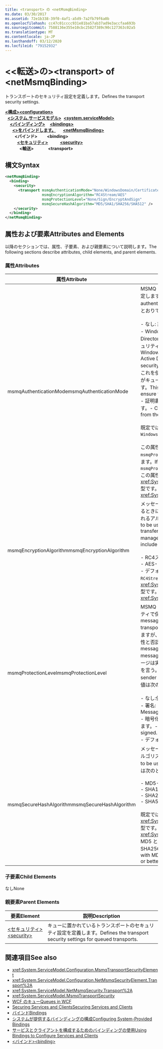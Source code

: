```yaml
---
title: <transport> の <netMsmqBinding>
ms.date: 03/30/2017
ms.assetid: 72e1b338-39f0-4af1-a5d9-7a2fb79f6a0b
ms.openlocfilehash: cc47c01cccc931e81ba57ab37ad9e3accfaa693b
ms.sourcegitcommit: 7588136e355e10cbc2582f389c90c127363c02a5
ms.translationtype: MT
ms.contentlocale: ja-JP
ms.lasthandoff: 03/12/2020
ms.locfileid: "79152932"
---
```

# <a name="transport-of-netmsmqbinding"></a><span data-ttu-id="4597e-102">\<\<転送>の></span><span class="sxs-lookup"><span data-stu-id="4597e-102">\<transport> of \<netMsmqBinding></span></span>
<span data-ttu-id="4597e-103">トランスポートのセキュリティ設定を定義します。</span><span class="sxs-lookup"><span data-stu-id="4597e-103">Defines the transport security settings.</span></span>  
  
<span data-ttu-id="4597e-104">[**\<構成>**](../configuration-element.md)</span><span class="sxs-lookup"><span data-stu-id="4597e-104">[**\<configuration>**](../configuration-element.md)</span></span>\
<span data-ttu-id="4597e-105">&nbsp;&nbsp;[**\<システム.サービスモデル>**](system-servicemodel.md)</span><span class="sxs-lookup"><span data-stu-id="4597e-105">&nbsp;&nbsp;[**\<system.serviceModel>**](system-servicemodel.md)</span></span>\
<span data-ttu-id="4597e-106">&nbsp;&nbsp;&nbsp;&nbsp;[**\<バインディング>**](bindings.md)</span><span class="sxs-lookup"><span data-stu-id="4597e-106">&nbsp;&nbsp;&nbsp;&nbsp;[**\<bindings>**](bindings.md)</span></span>\
<span data-ttu-id="4597e-107">&nbsp;&nbsp;&nbsp;&nbsp;&nbsp;&nbsp;[**\<>をバインドします。**](netmsmqbinding.md)</span><span class="sxs-lookup"><span data-stu-id="4597e-107">&nbsp;&nbsp;&nbsp;&nbsp;&nbsp;&nbsp;[**\<netMsmqBinding>**](netmsmqbinding.md)</span></span>\
<span data-ttu-id="4597e-108">&nbsp;&nbsp;&nbsp;&nbsp;&nbsp;&nbsp;&nbsp;&nbsp;**\<バインド>**</span><span class="sxs-lookup"><span data-stu-id="4597e-108">&nbsp;&nbsp;&nbsp;&nbsp;&nbsp;&nbsp;&nbsp;&nbsp;**\<binding>**</span></span>\
<span data-ttu-id="4597e-109">&nbsp;&nbsp;&nbsp;&nbsp;&nbsp;&nbsp;&nbsp;&nbsp;&nbsp;&nbsp;[**\<セキュリティ>**](security-of-netmsmqbinding.md)</span><span class="sxs-lookup"><span data-stu-id="4597e-109">&nbsp;&nbsp;&nbsp;&nbsp;&nbsp;&nbsp;&nbsp;&nbsp;&nbsp;&nbsp;[**\<security>**](security-of-netmsmqbinding.md)</span></span>\
<span data-ttu-id="4597e-110">&nbsp;&nbsp;&nbsp;&nbsp;&nbsp;&nbsp;&nbsp;&nbsp;&nbsp;&nbsp;&nbsp;&nbsp;**\<輸送>**</span><span class="sxs-lookup"><span data-stu-id="4597e-110">&nbsp;&nbsp;&nbsp;&nbsp;&nbsp;&nbsp;&nbsp;&nbsp;&nbsp;&nbsp;&nbsp;&nbsp;**\<transport>**</span></span>  
  
## <a name="syntax"></a><span data-ttu-id="4597e-111">構文</span><span class="sxs-lookup"><span data-stu-id="4597e-111">Syntax</span></span>  
  
```xml  
<netMsmqBinding>
  <binding>
    <security>
      <transport msmqAuthenticationMode="None/WindowsDomain/Certificate"
                 msmqEncryptionAlgorithm="RC4Stream/AES"
                 msmqProtectionLevel="None/Sign/EncryptAndSign"
                 msmqSecureHashAlgorithm="MD5/SHA1/SHA256/SHA512" />
    </security>
  </binding>
</netMsmqBinding>
```  
  
## <a name="attributes-and-elements"></a><span data-ttu-id="4597e-112">属性および要素</span><span class="sxs-lookup"><span data-stu-id="4597e-112">Attributes and Elements</span></span>  
 <span data-ttu-id="4597e-113">以降のセクションでは、属性、子要素、および親要素について説明します。</span><span class="sxs-lookup"><span data-stu-id="4597e-113">The following sections describe attributes, child elements, and parent elements.</span></span>  
  
### <a name="attributes"></a><span data-ttu-id="4597e-114">属性</span><span class="sxs-lookup"><span data-stu-id="4597e-114">Attributes</span></span>  
  
|<span data-ttu-id="4597e-115">属性</span><span class="sxs-lookup"><span data-stu-id="4597e-115">Attribute</span></span>|<span data-ttu-id="4597e-116">説明</span><span class="sxs-lookup"><span data-stu-id="4597e-116">Description</span></span>|  
|---------------|-----------------|  
|<span data-ttu-id="4597e-117">msmqAuthenticationMode</span><span class="sxs-lookup"><span data-stu-id="4597e-117">msmqAuthenticationMode</span></span>|<span data-ttu-id="4597e-118">MSMQ トランスポートによるメッセージの認証方法を指定します。</span><span class="sxs-lookup"><span data-stu-id="4597e-118">Specifies how the message must be authenticated by the MSMQ transport.</span></span> <span data-ttu-id="4597e-119">有効な値は次のとおりです。</span><span class="sxs-lookup"><span data-stu-id="4597e-119">Valid values include the following:</span></span><br /><br /> <span data-ttu-id="4597e-120">- なし: 認証なし。</span><span class="sxs-lookup"><span data-stu-id="4597e-120">-   None: No authentication.</span></span><br /><span data-ttu-id="4597e-121">- Windows ドメイン: 認証メカニズムは、Active Directory を使用して、メッセージに関連付けられたセキュリティ識別子の X.509 証明書を取得します。</span><span class="sxs-lookup"><span data-stu-id="4597e-121">-   WindowsDomain: The authentication mechanism uses Active Directory to retrieve the X.509 certificate for the security identifier associated with the message.</span></span> <span data-ttu-id="4597e-122">次に、これを使用してキューの ACL がチェックされ、ユーザーがキューへの書き込み権限を持っていることが確認されます。</span><span class="sxs-lookup"><span data-stu-id="4597e-122">This is then used to check the ACL of the queue to ensure the user has write permission for the queue.</span></span><br /><span data-ttu-id="4597e-123">- 証明書: チャネルは証明書ストアから証明書を取得します。</span><span class="sxs-lookup"><span data-stu-id="4597e-123">-   Certificate: The channel retrieves the certificate from the certificate store.</span></span><br /><br /> <span data-ttu-id="4597e-124">既定では、 `WindowsDomain`です。</span><span class="sxs-lookup"><span data-stu-id="4597e-124">The default is `WindowsDomain`.</span></span><br /><br /> <span data-ttu-id="4597e-125">この属性が `None` に設定されている場合、`msmqProtectionLevel` 属性も `None` に設定する必要があります。</span><span class="sxs-lookup"><span data-stu-id="4597e-125">If this attribute is set to `None`, the `msmqProtectionLevel` attribute must also be set to `None`.</span></span> <span data-ttu-id="4597e-126">この属性は <xref:System.ServiceModel.MsmqAuthenticationMode> 型です。</span><span class="sxs-lookup"><span data-stu-id="4597e-126">This attribute is of type <xref:System.ServiceModel.MsmqAuthenticationMode></span></span>|  
|<span data-ttu-id="4597e-127">msmqEncryptionAlgorithm</span><span class="sxs-lookup"><span data-stu-id="4597e-127">msmqEncryptionAlgorithm</span></span>|<span data-ttu-id="4597e-128">メッセージ キュー マネージャー間でメッセージを転送するときに、ネットワーク上でメッセージの暗号化に使用されるアルゴリズムを指定します。</span><span class="sxs-lookup"><span data-stu-id="4597e-128">Specifies the algorithm to be used for message encryption on the wire when transferring messages between message queue managers.</span></span> <span data-ttu-id="4597e-129">有効な値は次のとおりです。</span><span class="sxs-lookup"><span data-stu-id="4597e-129">Valid values include the following:</span></span><br /><br /> <span data-ttu-id="4597e-130">- RC4ストリーム</span><span class="sxs-lookup"><span data-stu-id="4597e-130">-   RC4Stream</span></span><br /><span data-ttu-id="4597e-131">- AES</span><span class="sxs-lookup"><span data-stu-id="4597e-131">-   AES</span></span><br /><span data-ttu-id="4597e-132">- デフォルト値は`RC4Stream`です。</span><span class="sxs-lookup"><span data-stu-id="4597e-132">-   The default value is `RC4Stream`.</span></span> <span data-ttu-id="4597e-133">この属性は <xref:System.ServiceModel.MsmqEncryptionAlgorithm> 型です。</span><span class="sxs-lookup"><span data-stu-id="4597e-133">This attribute is of type <xref:System.ServiceModel.MsmqEncryptionAlgorithm>.</span></span>|  
|<span data-ttu-id="4597e-134">msmqProtectionLevel</span><span class="sxs-lookup"><span data-stu-id="4597e-134">msmqProtectionLevel</span></span>|<span data-ttu-id="4597e-135">MSMQ トランスポートのレベルでメッセージをセキュリティで保護する方法を指定します。</span><span class="sxs-lookup"><span data-stu-id="4597e-135">Specifies the way messages are secured at the level of the MSMQ transport.</span></span> <span data-ttu-id="4597e-136">暗号化を行うとメッセージの整合性が確保されますが、署名および暗号化を使用するとメッセージの整合性と否認防止の両方が確保されます。</span><span class="sxs-lookup"><span data-stu-id="4597e-136">Encryption ensures message integrity, while sign and encrypt ensures both message integrity and non-repudiation.</span></span> <span data-ttu-id="4597e-137">つまり、メッセージは実際に送信者から来て、送信者は彼らが誰であるかを言う。</span><span class="sxs-lookup"><span data-stu-id="4597e-137">That is, the message indeed came from the sender and the sender is who they say they are.</span></span> <span data-ttu-id="4597e-138">有効な値は次のとおりです。</span><span class="sxs-lookup"><span data-stu-id="4597e-138">Valid values include the following:</span></span><br /><br /> <span data-ttu-id="4597e-139">- なし:保護なし。</span><span class="sxs-lookup"><span data-stu-id="4597e-139">-   None: No protection.</span></span><br /><span data-ttu-id="4597e-140">- 署名: メッセージは署名されています。</span><span class="sxs-lookup"><span data-stu-id="4597e-140">-   Sign: Messages are signed.</span></span><br /><span data-ttu-id="4597e-141">- 暗号化と署名: メッセージは暗号化され、署名されています。</span><span class="sxs-lookup"><span data-stu-id="4597e-141">-   EncryptAndSign: Messages are encrypted and signed.</span></span><br /><span data-ttu-id="4597e-142">- デフォルトは`Sign`です。</span><span class="sxs-lookup"><span data-stu-id="4597e-142">-   The default is `Sign`.</span></span>|  
|<span data-ttu-id="4597e-143">msmqSecureHashAlgorithm</span><span class="sxs-lookup"><span data-stu-id="4597e-143">msmqSecureHashAlgorithm</span></span>|<span data-ttu-id="4597e-144">メッセージ ダイジェストの計算に使用されるハッシュ アルゴリズムを指定します。</span><span class="sxs-lookup"><span data-stu-id="4597e-144">Specifies the hash algorithm to be used for computing the message digest.</span></span> <span data-ttu-id="4597e-145">有効な値は次のとおりです。</span><span class="sxs-lookup"><span data-stu-id="4597e-145">Valid values include the following:</span></span><br /><br /> <span data-ttu-id="4597e-146">- MD5</span><span class="sxs-lookup"><span data-stu-id="4597e-146">-   MD5</span></span><br /><span data-ttu-id="4597e-147">- SHA1</span><span class="sxs-lookup"><span data-stu-id="4597e-147">-   SHA1</span></span><br /><span data-ttu-id="4597e-148">- SHA256</span><span class="sxs-lookup"><span data-stu-id="4597e-148">-   SHA256</span></span><br /><span data-ttu-id="4597e-149">- SHA512</span><span class="sxs-lookup"><span data-stu-id="4597e-149">-   SHA512</span></span><br /><br /> <span data-ttu-id="4597e-150">既定では、 `SHA1`です。</span><span class="sxs-lookup"><span data-stu-id="4597e-150">The default is `SHA1`.</span></span> <span data-ttu-id="4597e-151">この属性は <xref:System.ServiceModel.MsmqSecureHashAlgorithm> 型です。</span><span class="sxs-lookup"><span data-stu-id="4597e-151">This attribute is of type <xref:System.ServiceModel.MsmqSecureHashAlgorithm>.</span></span><br><span data-ttu-id="4597e-152">MD5 と SHA1 の衝突の問題のため、マイクロソフトは SHA256 以上を推奨します。</span><span class="sxs-lookup"><span data-stu-id="4597e-152">Due to collision problems with MD5 and SHA1, Microsoft recommends SHA256 or better.</span></span>|  
  
### <a name="child-elements"></a><span data-ttu-id="4597e-153">子要素</span><span class="sxs-lookup"><span data-stu-id="4597e-153">Child Elements</span></span>  
 <span data-ttu-id="4597e-154">なし</span><span class="sxs-lookup"><span data-stu-id="4597e-154">None</span></span>  
  
### <a name="parent-elements"></a><span data-ttu-id="4597e-155">親要素</span><span class="sxs-lookup"><span data-stu-id="4597e-155">Parent Elements</span></span>  
  
|<span data-ttu-id="4597e-156">要素</span><span class="sxs-lookup"><span data-stu-id="4597e-156">Element</span></span>|<span data-ttu-id="4597e-157">説明</span><span class="sxs-lookup"><span data-stu-id="4597e-157">Description</span></span>|  
|-------------|-----------------|  
|[<span data-ttu-id="4597e-158">\<セキュリティ></span><span class="sxs-lookup"><span data-stu-id="4597e-158">\<security></span></span>](security-of-netmsmqbinding.md)|<span data-ttu-id="4597e-159">キューに置かれているトランスポートのセキュリティ設定を定義します。</span><span class="sxs-lookup"><span data-stu-id="4597e-159">Defines the transport security settings for queued transports.</span></span>|  
  
## <a name="see-also"></a><span data-ttu-id="4597e-160">関連項目</span><span class="sxs-lookup"><span data-stu-id="4597e-160">See also</span></span>

- <xref:System.ServiceModel.Configuration.MsmqTransportSecurityElement>
- <xref:System.ServiceModel.Configuration.NetMsmqSecurityElement.Transport%2A>
- <xref:System.ServiceModel.NetMsmqSecurity.Transport%2A>
- <xref:System.ServiceModel.MsmqTransportSecurity>
- [<span data-ttu-id="4597e-161">WCF のキュー</span><span class="sxs-lookup"><span data-stu-id="4597e-161">Queues in WCF</span></span>](../../../wcf/feature-details/queues-in-wcf.md)
- [<span data-ttu-id="4597e-162">Securing Services and Clients</span><span class="sxs-lookup"><span data-stu-id="4597e-162">Securing Services and Clients</span></span>](../../../wcf/feature-details/securing-services-and-clients.md)
- [<span data-ttu-id="4597e-163">バインド</span><span class="sxs-lookup"><span data-stu-id="4597e-163">Bindings</span></span>](../../../wcf/bindings.md)
- [<span data-ttu-id="4597e-164">システムが提供するバインディングの構成</span><span class="sxs-lookup"><span data-stu-id="4597e-164">Configuring System-Provided Bindings</span></span>](../../../wcf/feature-details/configuring-system-provided-bindings.md)
- [<span data-ttu-id="4597e-165">サービスとクライアントを構成するためのバインディングの使用</span><span class="sxs-lookup"><span data-stu-id="4597e-165">Using Bindings to Configure Services and Clients</span></span>](../../../wcf/using-bindings-to-configure-services-and-clients.md)
- [<span data-ttu-id="4597e-166">\<バインド></span><span class="sxs-lookup"><span data-stu-id="4597e-166">\<binding></span></span>](bindings.md)
